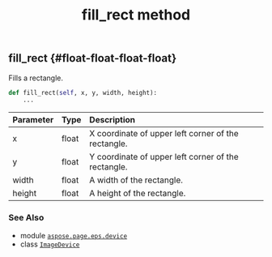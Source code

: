 ﻿---
title: fill_rect method
second_title: Aspose.Page for Python via .NET API References
description: 
type: docs
weight: 200
url: /python-net/aspose.page.eps.device/imagedevice/fill_rect/
is_root: false
---

## fill_rect {#float-float-float-float}

Fills a rectangle.



```python
def fill_rect(self, x, y, width, height):
    ...
```


| Parameter | Type | Description |
| :- | :- | :- |
| x | float | X coordinate of upper left corner of the rectangle. |
| y | float | Y coordinate of upper left corner of the rectangle. |
| width | float | A width of the rectangle. |
| height | float | A height of the rectangle. |



### See Also
* module [`aspose.page.eps.device`](../../)
* class [`ImageDevice`](/page/python-net/aspose.page.eps.device/imagedevice)
